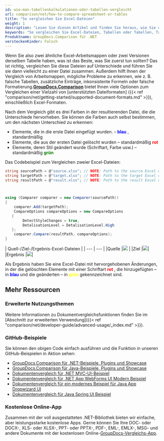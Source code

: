 ```yaml
---
id: wie-man-tabellenkalkulationen-oder-tabellen-vergleicht
url: comparison/net/how-to-compare-spreadsheet-or-tables
title: "So vergleichen Sie Excel-Dateien"
weight: 1
description: "Lesen Sie diesen Artikel und finden Sie heraus, wie Sie den GroupDocs.Comparison für .NET verwenden können, um Unterschiede in Excel-Dateien zu finden."
keywords: "So vergleichen Sie Excel-Dateien, Tabellen oder Tabellen, Tabellen vergleichen, Excel-Dateien vergleichen"
Produktname: GroupDocs.Comparison für .NET
versteckenKinder: Falsch
---
```

Wenn Sie also zwei ähnliche Excel-Arbeitsmappen oder zwei Versionen derselben Tabelle haben, was ist das Beste, was Sie zuerst tun sollten? Das ist richtig, vergleichen Sie diese Dateien auf Unterschiede und führen Sie sie dann vielleicht zu einer Datei zusammen. Außerdem hilft Ihnen der Vergleich von Arbeitsmappen, mögliche Probleme zu erkennen, wie z. B. falsche Tabellen, zusätzliche Einträge, inkonsistente Formeln oder falsche Formatierung.**[GroupDocs.Comparison](https://products.groupdocs.com/comparison/net)** bietet Ihnen viele Optionen zum Vergleichen einer Vielzahl von [unterstützten Dateiformaten] ({{< ref "comparison/net/getting-started/supported-document-formats.md" >}}), einschließlich Excel-Formaten.

Nach dem Vergleich gibt es drei Farben in der resultierenden Datei, die die Unterschiede hervorheben. Sie können die Farben auch selbst bestimmen, um den nächsten Unterschied zu erkennen:

* Elemente, die in die erste Datei eingefügt wurden. – <font color="blue">**blau**</font> , standardmäßig
* Elemente, die aus der ersten Datei gelöscht wurden – standardmäßig <font color="red">**rot**</font>
* Elemente, deren Stil geändert wurde (Schriftart, Farbe usw.) – standardmäßig <font color="green">**grün**</font>

Das Codebeispiel zum Vergleichen zweier Excel-Dateien:

```csharp
string sourcePath = @"source.xlsx"; // NOTE: Path to the source Excel document 
string targetPath = @"target.xlsx"; // NOTE: Path to the target Excel document 
string resultPath = @"result.xlsx"; // NOTE: Path to the result Excel document       

            

using (Comparer comparer = new Comparer(sourcePath))
{
    comparer.Add(targetPath);
    CompareOptions compareOptions = new CompareOptions
   {
        DetectStyleChanges = true,
        DetalisationLevel = DetalisationLevel.High
   };
    comparer.Compare(resultPath, compareOptions);
}
```

| Quell-/Ziel-/Ergebnis-Excel-Dateien |
| --- | --- |
|Quelle |![](comparison/net/images/how-to-compare-spreadsheet-or-tables-1.png) |
|Ziel |![](comparison/net/images/how-to-compare-spreadsheet-or-tables-2.png)|
|Ergebnis |![](comparison/net/images/how-to-compare-spreadsheet-or-tables-3.png)|

Als Ergebnis haben Sie eine Excel-Datei mit hervorgehobenen Änderungen, in der die gelöschten Elemente mit einer Schriftart <font color="red">**rot**</font> , die hinzugefügten – in <font color="blue">**blau**</font> und die geänderten – in <font color="yellow">**grün**</font> gekennzeichnet sind.

## Mehr Ressourcen
### Erweiterte Nutzungsthemen
Weitere Informationen zu Dokumentvergleichsfunktionen finden Sie im [Abschnitt zur erweiterten Verwendung]({{< ref "comparison/net/developer-guide/advanced-usage/_index.md" >}}).

### GitHub-Beispiele
Sie können den obigen Code einfach ausführen und die Funktion in unseren GitHub-Beispielen in Aktion sehen:
* [GroupDocs.Comparison für .NET-Beispiele, Plugins und Showcase](https://github.com/groupdocs-comparison/GroupDocs.Comparison-for-.NET)
* [GroupDocs.Comparison für Java-Beispiele, Plugins und Showcase](https://github.com/groupdocs-comparison/GroupDocs.Comparison-for-Java)
* [Dokumentenvergleich für .NET MVC-UI-Beispiel](https://github.com/groupdocs-comparison/GroupDocs.Comparison-for-.NET-MVC)
* [Dokumentenvergleich für .NET App WebForms UI Modern Beispiel](https://github.com/groupdocs-comparison/GroupDocs.Comparison-for-.NET-WebForms)
* [Dokumentenvergleich für ein modernes Beispiel für Java App Dropwizard UI](https://github.com/groupdocs-comparison/GroupDocs.Comparison-for-Java-Dropwizard)
* [Dokumentenvergleich für Java Spring UI Beispiel](https://github.com/groupdocs-comparison/GroupDocs.Comparison-for-Java-Spring)
    

### Kostenlose Online-App
Zusammen mit der voll ausgestatteten .NET-Bibliothek bieten wir einfache, aber leistungsstarke kostenlose Apps.
Gerne können Sie Ihre DOC- oder DOCX-, XLS- oder XLSX-, PPT- oder PPTX-, PDF-, EML-, EMLX-, MSG- und andere Dokumente mit der kostenlosen Online-[GroupDocs-Vergleichs-App](https://products.groupdocs.app/comparison ).

